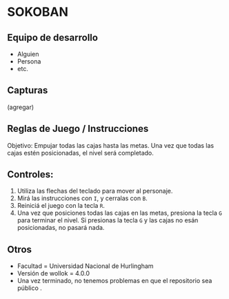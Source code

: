 # SOKOBAN

## Equipo de desarrollo

- Alguien
- Persona
- etc.

## Capturas

(agregar)

## Reglas de Juego / Instrucciones

Objetivo: Empujar todas las cajas hasta las metas. Una vez que todas las cajas estén posicionadas, el nivel será completado. 

## Controles:
 1) Utiliza las flechas del teclado para mover al personaje.
 2) Mirá las instrucciones con `I`, y cerralas con `B`. 
 3) Reiniciá el juego con la tecla `R`.
 4) Una vez que posiciones todas las cajas en las metas, presiona la tecla `G` para terminar el nivel. Si presionas la tecla `G` y las cajas no esán posicionadas, no pasará nada.


## Otros

- Facultad = Universidad Nacional de Hurlingham
- Versión de wollok = 4.0.0
- Una vez terminado, no tenemos problemas en que el repositorio sea público .
